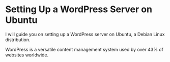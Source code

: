 # Setting Up a WordPress Server on Ubuntu #

I will guide you on setting up a WordPress server on Ubuntu, a Debian Linux distribution. 

WordPress is a versatile content management system used by over 43% of websites worldwide.
